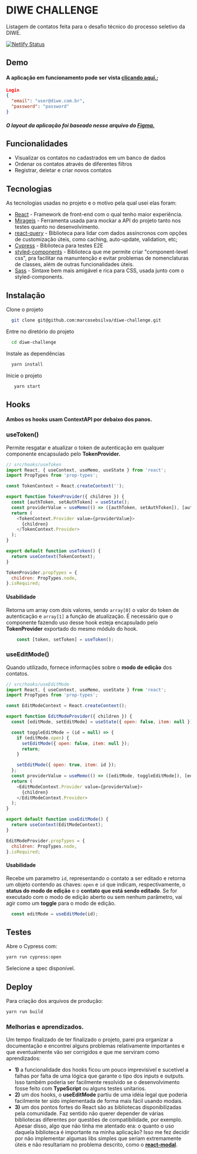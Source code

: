 # DIWE CHALLENGE
Listagem de contatos feita para o desafio técnico do processo seletivo da DIWE.

[![Netlify Status](https://api.netlify.com/api/v1/badges/6ad84fa7-f383-4750-ab1e-d8593b86581e/deploy-status)](https://app.netlify.com/sites/diwe-marcos/deploys)
## Demo

#### A aplicação em funcionamento pode ser vista [clicando aqui.](https://diwe-marcos.netlify.app);
```json
Login
{
  "email": "user@diwe.com.br",
  "password": "password"
}
```
##### O layout da aplicação foi baseado nesse arquivo do [Figma.](https://www.figma.com/file/MlDF7BP1BgodRv0BO4EQ4C/Desafio)

## Funcionalidades
- Visualizar os contatos no cadastrados em um banco de dados
- Ordenar os contatos através de diferentes filtros
- Registrar, deletar e criar novos contatos

## Tecnologias

As tecnologias usadas no projeto e o motivo pela qual usei elas foram:

- [React](https://pt-br.reactjs.org) - Framework de front-end com o qual tenho maior experiência.
- [Miragejs](https://miragejs.com) - Ferramenta usada para mockar a API do projeto tanto nos testes quanto no desenvolvimento.
- [react-query](https://react-query.tanstack.com) - Biblioteca para lidar com dados assíncronos com opções de customização úteis, como caching, auto-update, validation, etc;
- [Cypress](https://www.cypress.io) - Biblioteca para testes E2E
- [styled-components](https://styled-components.com/docs/basics) - Biblioteca que me permite criar "component-level css", pra facilitar na manuntenção e evitar problemas de nomenclaturas de classes, além de outras funcionalidades úteis.
- [Sass](https://sass-lang.com) - Sintaxe bem mais amigável e rica para CSS, usada junto com o styled-components.


## Instalação

Clone o projeto

```bash
  git clone git@github.com:marcosebsilva/diwe-challenge.git
```

Entre no diretório do projeto

```bash
  cd diwe-challenge
```

Instale as dependências

```bash
  yarn install
```

Inicie o projeto

```bash
   yarn start
```
## Hooks
#### Ambos os hooks usam ContextAPI por debaixo dos panos.
### useToken()
Permite resgatar e atualizar o token de autenticação em qualquer componente encapsulado pelo **TokenProvider.**
```js
// src/hooks/useToken 
import React, { useContext, useMemo, useState } from 'react';
import PropTypes from 'prop-types';

const TokenContext = React.createContext('');

export function TokenProvider({ children }) {
  const [authToken, setAuthToken] = useState();
  const providerValue = useMemo(() => ([authToken, setAuthToken]), [authToken, setAuthToken]);
  return (
    <TokenContext.Provider value={providerValue}>
      {children}
    </TokenContext.Provider>
  );
}

export default function useToken() {
  return useContext(TokenContext);
}

TokenProvider.propTypes = {
  children: PropTypes.node,
}.isRequired;
```
#### Usabilidade
Retorna um array com dois valores, sendo `array[0]` o valor do token de autenticação e `array[1]` a função de atualização. É necessário que o componente fazendo uso desse hook esteja encapsulado pelo **TokenProvider** exportado  do mesmo módulo do hook.
```javascript
    const [token, setToken] = useToken();
```


### useEditMode()
Quando utilizado, fornece informações sobre o **modo de edição** dos contatos. 
```js
// src/hooks/useEditMode
import React, { useContext, useMemo, useState } from 'react';
import PropTypes from 'prop-types';

const EditModeContext = React.createContext();

export function EditModeProvider({ children }) {
  const [editMode, setEditMode] = useState({ open: false, item: null });

  const toggleEditMode = (id = null) => {
    if (editMode.open) {
      setEditMode({ open: false, item: null });
      return;
    }

    setEditMode({ open: true, item: id });
  };
  const providerValue = useMemo(() => ([editMode, toggleEditMode]), [editMode, toggleEditMode]);
  return (
    <EditModeContext.Provider value={providerValue}>
      {children}
    </EditModeContext.Provider>
  );
}

export default function useEditMode() {
  return useContext(EditModeContext);
}

EditModeProvider.propTypes = {
  children: PropTypes.node,
}.isRequired;
```
#### Usabilidade
Recebe um parametro `id`, representando o contato a ser editado e retorna um objeto contendo as chaves: `open`  e `id` que indicam, respectivamente, o **status do modo de edição** e o **contato que está sendo editado**. Se for executado com o modo de edição aberto ou sem nenhum parâmetro, vai agir como um **toggle** para o modo de edição.

```javascript
  const editMode = useEditMode(id);
```
## Testes
Abre o Cypress com:
```sh
yarn run cypress:open
```
Selecione a spec disponível.
## Deploy

Para criação dos arquivos de produção:

```sh
yarn run build
```

### Melhorias e aprendizados.
Um tempo finalizado de ter finalizado o projeto, parei pra organizar a documentação e encontrei alguns problemas relativamente importantes e que eventualmente vão ser corrigidos e que me serviram como aprendizados:
- **1)** a funcionalidade dos hooks ficou um pouco imprevisível e sucetível a falhas por falta de uma lógica que garante o tipo dos inputs e outputs. Isso também poderia ser facilmente resolvido se o desenvolvimento fosse feito com **TypeScript** ou alguns testes unitarios.
- **2)** um dos hooks, o **useEditMode** partiu de uma idéia legal que poderia facilmente ter sido implementada de forma mais fácil usando modais.
- **3)** um dos pontos fortes do React são as bibliotecas disponibilizadas pela comunidade. Faz sentido não querer depender de várias bibliotecas diferentes por questões de compatibilidade, por exemplo. Apesar disso, algo que não tinha me atentado era: o quanto o uso daquela biblioteca é importante na minha aplicação? Isso me fez decidir por não implementar algumas libs simples que seriam extremamente úteis e não resultariam no problema descrito, como o **[react-modal](https://www.npmjs.com/package/react-modal)**.

